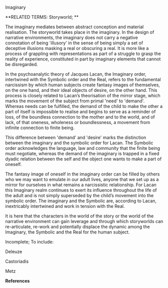 Imaginary

**RELATED TERMS: Storyworld; **

The imaginary mediates between abstract conception and material realisation. The storyworld takes place in the imaginary. In the design of narrative environments, the imaginary does not carry a negative connotation of being 'illusory' in the sense of being simply a set of deceptive illusions masking a real or obscuring a real. It is more like a process of grappling with representations as part of a struggle to grasp the reality of experience, constituted in part by imaginary elements that cannot be disregarded.

In the psychoanalytic theory of Jacques Lacan, the Imaginary order, intertwined with the Symbolic order and the Real, refers to the fundamental narcissism by which
human subjects create fantasy images of themselves, on the one hand, and their ideal objects of desire, on the other hand. This process is closely related to Lacan’s theorisation of the mirror stage, which marks the movement of the subject from primal 'need' to 'demand'. Whereas needs can be fulfilled, the demand of the child to make the other a part of itself is impossible to realise and begins to serve as a reminder of loss, of the boundless connection to the mother and to the world, and of lack, of that oneness, wholeness or boundlessness, a movement from infinite connection to finite being.

This difference between 'demand' and 'desire' marks the distinction between the imaginary and the symbolic order for Lacan. The Symbolic order acknowledges the language, law and community that the finite being must negotiate, whereas the demand of the imaginary is trapped in a fixed dyadic relation between the self and the object one wants to make a part of oneself.

The fantasy image of oneself in the imaginary order can be filled by others who we may want to emulate in our adult lives, anyone that we set up as a mirror for
ourselves in what remains a narcissistic relationship. For Lacan this Imaginary realm continues to exert its influence throughout the life of the adult and is not simply superseded by the child’s movement into the symbolic order. The imaginary and the Symbolic are, according to Lacan, inextricably intertwined and work in tension with the Real. 

It is here that the characters in the world of the story or the world of the narrative environment can gain leverage and through which storyworlds can re-articulate, re-work and potentially displace the dynamic among the Imaginary, the Symbolic and the Real for the human subject.

Incomplete; To include:

Deleuze

Castoriadis 

Metz

**References**

